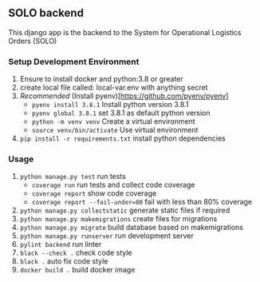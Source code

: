 ## SOLO backend

This django app is the backend to the System for Operational Logistics Orders (SOLO)

### Setup Development Environment
  1. Ensure to install docker and python:3.8 or greater
  2. create local file called: local-var.env with anything secret
  4.  *Recommended* (Install pyenv)[https://github.com/pyenv/pyenv]
      - `pyenv install 3.8.1` Install python version 3.8.1
      - `pyenv global 3.8.1` set 3.8.1 as default python version 
      - `python -m venv venv` Create a virtual environment
      - `source venv/bin/activate` Use virtual environment
  4. `pip install -r requirements.txt` install python dependencies

### Usage
  1. `python manage.py test` run tests
      - `coverage run` run tests and collect code coverage
      - `coverage report` show code coverage
      - `coverage report --fail-under=80` fail with less than 80% coverage
  2. `python manage.py collectstatic` generate static files if required
  3. `python manage.py makemigrations` create files for migrations
  4. `python manage.py migrate` build database based on makemigrations
  5. `python manage.py runserver` run development server
  6. `pylint backend` run linter
  7. `black --check .` check code style
  8. `black .` auto fix code style
  9. `docker build .` build docker image
